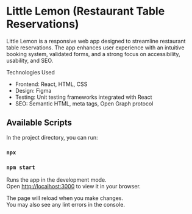 # Little Lemon (Restaurant Table Reservations)

Little Lemon is a responsive web app designed to streamline restaurant table reservations. The app enhances user experience with an intuitive booking system, validated forms, and a strong focus on accessibility, usability, and SEO.

Technologies Used
- Frontend: React, HTML, CSS
- Design: Figma
- Testing: Unit testing frameworks integrated with React
- SEO: Semantic HTML, meta tags, Open Graph protocol

## Available Scripts

In the project directory, you can run:

### `npx`
### `npm start`

Runs the app in the development mode.\
Open [http://localhost:3000](http://localhost:3000) to view it in your browser.

The page will reload when you make changes.\
You may also see any lint errors in the console.

